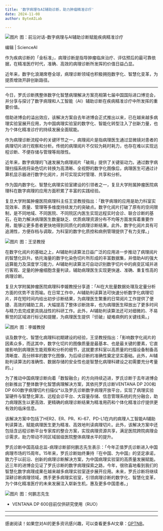 ```yaml
---
title: '数字病理与AI辅助诊断，助力肿瘤精准诊疗'
date: 2024-11-08
author: ByteAILab

---
```


![图片](https://mmbiz.qpic.cn/mmbiz_jpg/XLCp9HBkwLm2HjTng5YXnZTJ58l1amjRKLrcIicJtdMej5xJWv2oB3hWpvmbFev7ribFSYlKH7mVicmZWyhHzKNaw/640?wx_fmt=jpeg&amp;from=appmsg)
图：前沿对话-数字病理与AI辅助诊断赋能疾病精准诊疗

编辑 | ScienceAI

作为疾病诊断的「金标准」，病理诊断是指导肿瘤临床治疗、评估预后的最可靠依据，在精准医疗时代，准确、高效的病理诊断所发挥的价值日益凸显。

近年来，数字化浪潮席卷全球，病理诊断领域也积极拥抱数字化、智慧化变革，为提质增效开辟创新路径。

---


今日，罗氏诊断携整体数字化智慧病理解决方案亮相第七届中国国际进口博览会，并分享与探讨了数字病理和人工智能（AI）辅助诊断在疾病精准诊疗中所发挥的重要价值。

借助进博会的溢出效应，该解决方案自去年进博会正式推出以来，已在越来越多病理实验室展开应用，为中国病理实验室的数字化、智能化转型注入了创新力量，也为个体化精准诊疗的持续发展全面赋能。

作为病理诊断流程中的关键环节之一，病理阅片是指病理医生通过显微镜对患者的病理切片进行观察和分析。传统的病理阅片不仅较为耗时耗力，也存在难以实现远程诊断、不便存储与管理等局限性。

近年来，数字病理的飞速发展为病理阅片「破局」提供了关键驱动力。通过数字病理扫描系统将染色切片转换为高清晰、全视野的数字化图像后，病理医生可通过计算机显示器进行数字化阅片，并可实现实时管理、共享和分析。

作为国内数字化、智慧化病理实验室建设的引领者之一，复旦大学附属肿瘤医院病理科在数字病理的应用方面积累了丰富的实践经验。

复旦大学附属肿瘤医院病理科主任王坚教授指出：「数字病理的应用是助力科室实现效率、质量、管理等多维度持续发力的突破点。数字化阅片打破了原有的空间限制，是不同地域、不同医院、不同院区内医生实现远程实时会诊、联合诊断的基石，在助力解决病理医生数量缺乏、优质病理资源分布不均等方面发挥着重要作用，能够让更多患者更快地得到同质化的病理诊断结果。此外，数字化阅片具有可追溯性，方便存档与调取，为科室的数字化质控和病例管理提供了有力支撑。」

![图片](https://mmbiz.qpic.cn/mmbiz_jpg/XLCp9HBkwLm2HjTng5YXnZTJ58l1amjR0v5UF3151kfX9XxhboCQK7eWRO8RYozryickVq1uicaeibjb1XKvw95w/640?wx_fmt=jpeg&amp;from=appmsg)
图：王坚教授

在数字化阅片的基础之上，AI辅助判读算法日益广泛的应用进一步推动了病理阅片的智慧化跃升。依托海量的数字化染色切片所形成的丰富数据集，并借助AI的强大运算能力及深度学习能力，AI辅助判读算法可自动识别数字切片中的病变区域并进行客观、定量的肿瘤细胞含量判读，辅助病理医生实现更快速、准确、重复性高的病理诊断。

复旦大学附属肿瘤医院病理科李媛教授分享道：「AI在大批量数据处理及定量分析方面的优势不言而喻。在日常工作中，AI辅助判读算法可快速分析数字化病理切片，并在短时间内给出初步诊断结果，为病理医生繁重的日常阅片工作提供了便捷、高效的辅助工具，大幅提高了整体诊断效率，也为病理医生释放出了更多时间与精力去完成更具挑战性的科研工作。此外，AI辅助判读算法还可对细微的、不易察觉的区域进行标记和提醒，为病理医生提供『侦破』疑难病例的关键线索。」

![图片](https://mmbiz.qpic.cn/mmbiz_jpg/XLCp9HBkwLm2HjTng5YXnZTJ58l1amjRW9a5ke2NZ2Clw8ontMpbDttgZNV47kibT9bVAib7szbGtpo0apjslrXg/640?wx_fmt=jpeg&amp;from=appmsg)
图：李媛教授

谈及数字化、智慧化病理科初期建设的经验，王坚教授指出：「影响数字化阅片的因素众多，而这其中，数字化切片的图像质量是最基本、也是最关键的要素，它直接影响到病理医生能观察和分析的细节，这就要求科室以高质量的扫描设备制备高清晰度、高分辨率的数字化图像，为后续诊断的准确性奠定坚实基础。此外，AI辅助判读算法的准确性、数据存储的安全性也是智慧化病理科建设之初需要充分考量的。」

为了推动中国病理诊断向着「数智融合」的方向持续迈进，罗氏诊断于去年进博会创新推出了整体数字化智慧病理解决方案，其依托罗氏诊断VENTANA DP 200和DP 600数字病理切片扫描仪*以及罗氏诊断数字病理开放平台，实现了病理实验室硬件与智慧化算法、远程会诊平台、大容量存储、信息管理系统的充分融合，助力病理医生以更高效、更精确的病理诊断结果为精准用药和个体化精准诊疗提供更有效的临床信息。

该解决方案中包括了HER2、ER、PR、Ki-67、PD-L1在内的病理人工智能AI辅助判读算法，赋能病理医生更为精准、高效地判读病理切片。此外，该解决方案中还包括含远程诊断平台专家库的整合方案，实现病理资源共享，满足医院跨院病理会诊需求，助力带动不同区域层级医院整体病理水平的提升。

罗氏诊断中国高级总监-病理诊断部何鹏志先生表示：「今年正值罗氏诊断进入中国病理市场的15周年。15年来，罗氏诊断始终秉持『在中国、为中国』的坚定承诺，致力于以前沿、创新的病理诊断解决方案，为中国病理实验室的高质量发展赋能。近三年的进博会见证了罗氏诊断的数字病理探索之路，今年，很欣喜地看到我们的智慧化数字病理成果在越来越多病理实验室逐步展开应用。未来，罗氏诊断将继续深耕诊断病理领域，携手更多病理实验室，引领病理诊断的数字化、智慧化变革，为个体化精准医疗的未来发展注入崭新生机，惠及更多中国患者。」

![图片](https://mmbiz.qpic.cn/mmbiz_jpg/XLCp9HBkwLm2HjTng5YXnZTJ58l1amjRaSbLUWKBJNg6ExWCqSmBveO4Pcg7LiaHXCIRywm7bmkz9QVRhJkbuvg/640?wx_fmt=jpeg&amp;from=appmsg)
图：何鹏志先生

* VENTANA DP 600目前仅供研究使用（RUO）

---
---
感谢阅读！如果您对AI的更多资讯感兴趣，可以查看更多AI文章：[GPTNB](https://gptnb.com)。